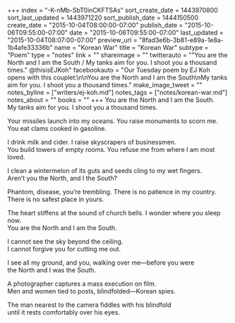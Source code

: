 +++
index = "-K-nMb-SbT0inCKFTSAs"
sort_create_date = 1443970800
sort_last_updated = 1443971220
sort_publish_date = 1444150500
create_date = "2015-10-04T08:00:00-07:00"
publish_date = "2015-10-06T09:55:00-07:00"
date = "2015-10-06T09:55:00-07:00"
last_updated = "2015-10-04T08:07:00-07:00"
preview_url = "8fad3e6b-3b81-e89a-1e8a-1b4afe33336b"
name = "Korean War"
title = "Korean War"
subtype = "Poem"
type = "notes"
link = ""
shareimage = ""
twitterauto = "\"You are the North and I am the South / My tanks aim for you. I shoot you a thousand times.\" @thisisEJKoh"
facebookauto = "Our Tuesday poem by EJ Koh opens with this couplet:\n\nYou are the North and I am the South\nMy tanks aim for you. I shoot you a thousand times."
make_image_tweet = ""
notes_byline = ["writers/ej-koh.md"]
notes_tags = ["notes/korean-war.md"]
notes_about = ""
books = ""
+++
You are the North and I am the South.<br> 
My tanks aim for you. I shoot you a thousand times.

Your missiles launch into my oceans. You raise monuments to scorn me.<br> 
You eat clams cooked in gasoline. 

I drink milk and cider. I raise skyscrapers of businessmen.<br>
You build towers of empty rooms. You refuse me from where I am most loved. 

I clean a wintermelon of its guts and seeds cling to my wet fingers.<br> 
Aren’t you the North, and I the South? 

Phantom, disease, you’re trembling. There is no patience in my country.<br> 
There is no safest place in yours. 

The heart stiffens at the sound of church bells. I wonder where you sleep now.<br>
You are the North and I am the South. 

I cannot see the sky beyond the ceiling.<br> 
I cannot forgive you for cutting me out.

 I see all my ground, and you, walking over me—before you were<br> 
the North and I was the South. 

A photographer captures a mass execution on film.<br> 
Men and women tied to posts, blindfolded—Korean spies. 

The man nearest to the camera fiddles with his blindfold<br> 
until it rests comfortably over his eyes.
